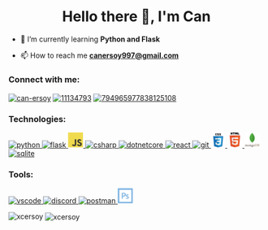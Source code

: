 
<h1 align="center">Hello there 👋, I'm Can</h1>

- 🌱 I’m currently learning **Python and Flask**

- 📫 How to reach me **canersoy997@gmail.com**

<h3 align="left">Connect with me:</h3>
<p align="left">
<a href="https://linkedin.com/in/can-ersoy" target="blank"><img align="center" src="https://velanovascular.com/wp-content/uploads/2020/06/LinkedIn.png" alt="can-ersoy" height="30" width="30" /></a>
<a href="https://stackoverflow.com/users/11134793" target="blank"><img align="center" src="https://upload.wikimedia.org/wikipedia/commons/thumb/e/ef/Stack_Overflow_icon.svg/768px-Stack_Overflow_icon.svg.png" alt="11134793" height="45" width="45" /></a>
<a href="https://discordapp.com/users/794965977838125108" target="blank"><img align="center" src="https://seeklogo.com/images/D/discord-logo-134E148657-seeklogo.com.png" alt="794965977838125108" height="30" width="26" /></a>
</p>

<h3 align="left">Technologies:</h3>
<p align="left"> 
<a href="https://www.python.org" target="_blank"> <img src="https://upload.wikimedia.org/wikipedia/commons/c/c3/Python-logo-notext.svg" alt="python" width="30" height="30"/> </a>
<a href="https://flask.palletsprojects.com/en/2.0.x/" target="_blank"> <img src="https://seeklogo.com/images/F/flask-logo-44C507ABB7-seeklogo.com.png" alt="flask" width="30" height="30"/> </a>
<a href="https://developer.mozilla.org/en-US/docs/Web/JavaScript" target="_blank"> <img src="https://raw.githubusercontent.com/devicons/devicon/master/icons/javascript/javascript-original.svg" alt="javascript" width="30" height="30"/> </a> 
<a href="https://docs.microsoft.com/en-us/dotnet/csharp/" target="_blank"> <img src="https://seeklogo.com/images/C/c-sharp-c-logo-02F17714BA-seeklogo.com.png" alt="csharp" width="27" height="30"/> </a>
<a href="https://dotnet.microsoft.com/" target="_blank"> <img src="https://upload.wikimedia.org/wikipedia/commons/thumb/e/ee/.NET_Core_Logo.svg/1200px-.NET_Core_Logo.svg.png" alt="dotnetcore" width="30" height="30"/> </a>
<a href="https://reactjs.org/" target="_blank"> <img src="https://upload.wikimedia.org/wikipedia/commons/thumb/4/47/React.svg/1200px-React.svg.png" alt="react" width="33" height="30"/> </a> 
<a href="https://git-scm.com/" target="_blank"> <img src="https://www.vectorlogo.zone/logos/git-scm/git-scm-icon.svg" alt="git" width="30" height="30"/> </a>
<a href="https://www.w3schools.com/css/" target="_blank"> <img src="https://raw.githubusercontent.com/devicons/devicon/master/icons/css3/css3-original-wordmark.svg" alt="css3" width="28" height="28"/> </a> 
<a href="https://www.w3.org/html/" target="_blank"> <img src="https://raw.githubusercontent.com/devicons/devicon/master/icons/html5/html5-original-wordmark.svg" alt="html5" width="30" height="30"/> </a> 
<a href="https://www.mongodb.com/" target="_blank"> <img src="https://raw.githubusercontent.com/devicons/devicon/master/icons/mongodb/mongodb-original-wordmark.svg" alt="mongodb" width="30" height="30"/> </a>
<a href="https://www.sqlite.org/" target="_blank"> <img src="https://www.vectorlogo.zone/logos/sqlite/sqlite-icon.svg" alt="sqlite" width="30" height="30"/> </a>

  
<h3 align="left">Tools:</h3>
<a href="https://code.visualstudio.com/" target="_blank"> <img src="https://upload.wikimedia.org/wikipedia/commons/thumb/9/9a/Visual_Studio_Code_1.35_icon.svg/1024px-Visual_Studio_Code_1.35_icon.svg.png" alt="vscode" width="30" height="30"/> </a>
<a href="https://discord.com/" target="_blank"> <img src="https://cdn4.iconfinder.com/data/icons/logos-and-brands/512/91_Discord_logo_logos-512.png" alt="discord" width="30" height="30"/> </a> 
<a href="https://postman.com" target="_blank"> <img src="https://www.vectorlogo.zone/logos/getpostman/getpostman-icon.svg" alt="postman" width="30" height="30"/> </a> 
<a href="https://www.photoshop.com/en" target="_blank"> <img src="https://raw.githubusercontent.com/devicons/devicon/master/icons/photoshop/photoshop-line.svg" alt="photoshop" width="30" height="30"/> </a> 

</p>

<p><img align="left" src="https://github-readme-stats.vercel.app/api/top-langs?username=xcersoy&show_icons=true&theme=radical&locale=en&layout=compact" alt="xcersoy" /></p>

<p>&nbsp;<img align="center" src="https://github-readme-stats.vercel.app/api?username=xcersoy&show_icons=true&theme=dark&locale=en" alt="xcersoy" width="50%" /></p>
